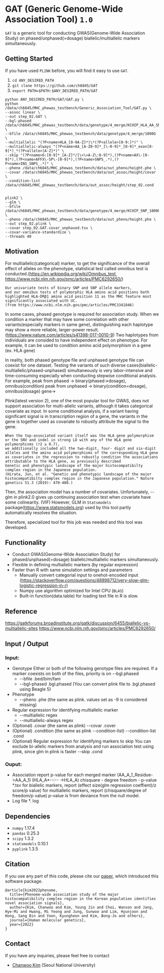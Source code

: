 GAT (Generic Genome-Wide Association Tool) `1.0`
========================================


`GAT` is a generic tool for conducting GWAS(Genome-Wide Association Study) on phased/unphased(=dosage) biallelic/multiallelic markers simultaneously.

## Getting Started

If you have used `PLINK` before, you will find it easy to use `GAT`.

1. `cd ANY_DESIRED_PATH`
2. `git clone https://github.com/ch6845/GAT`
3. `export PATH=$PATH:$ANY_DESIRED_PATH/GAT`
    
```
python ANY_DESIRED_PATH/GAT/GAT.py \
python /data/ch6845/MHC_phewas_testbench/Generic_Association_Tool/GAT.py \
--assoc linear \
--out step_02.GAT \
--bgl-phased /data/ch6845/MHC_phewas_testbench/data/genotype/4_merge/KCHIP_HLA_AA_SNP.bgl.phased \
--bfile /data/ch6845/MHC_phewas_testbench/data/genotype/4_merge/1000G \
--multiallelic "(?P<name>HLA_[0-9A-Z]*)\*(?P<allele>[0-9:]*)" \
--multiallelic-always "(?P<name>AA_[A-Z0-9]*_[\-0-9]*_[0-9]*_exon[0-9]*)_*(?P<allele>[A-Z]*)" \
--skip "(?P<name>6:[0-9]*_[A-Z]*/[\<\>A-Z\:0-9]*),(?P<name>AX\-[0-9]*),(?P<name>AFFX\-SP\-[0-9]*),(?P<name>SNPS_.*),(?P<name>INS_SNPS_.*)" \
--pheno /data/ch6845/MHC_phewas_testbench/data/out_pheno/height.phe \
--covar /data/ch6845/MHC_phewas_testbench/data/out_assoc/height/covar \
--condition-list /data/ch6845/MHC_phewas_testbench/data/out_assoc/height/step_02.cond


plink2 \
--glm \
--bfile /data/ch6845/MHC_phewas_testbench/data/genotype/4_merge/KCHIP_SNP_1000G \
--pheno /data/ch6845/MHC_phewas_testbench/data/out_pheno/height.phe \
--out step_02.plink \
--covar step_02.GAT.covar_unphased.tsv \
--covar-variance-standardize \
--threads 40

```

## Motivation
For multiallelic(categorical) marker, to get the significance of the overall effect of alleles on the phenotype, statistical test called omnibus test is conducted.(https://en.wikipedia.org/wiki/Omnibus_test, https://www.ncbi.nlm.nih.gov/pmc/articles/PMC6292650/)
```
Our univariate tests of binary SNP and SNP allele markers,
and our omnibus tests of polymorphic HLA amino acid positions both highlighted HLA-DRβ1 amino acid position 11 as the MHC feature most significantly associated with UC.
(from https://www.ncbi.nlm.nih.gov/pmc/articles/PMC3341846)
```
In some cases, phased genotype is required for association study. When we condition a marker that may have some correlation with other variants(especially markers in same gene), distinguishing each haplotype may show a more reliable, larger-power result. (https://www.nature.com/articles/s41398-017-0010-9) Two haplotypes from individuals are consided to have independent effect on phenotype. For example, it can be used to condition amino acid polymorphism in a gene (ex. HLA gene)

In reality, both phased genotype file and unphased genotype file can coexist for one dataset. Testing the variants of such diverse cases(biallelic-multiallelic/phased-unphased) simultaneously is very labor-intensive and time-consuming especially when conducting stepwise conditional analysis.
For example, 
peak from phased ->  binary(phased->dosage), omnibus(condition)
peak from unphased -> binary(condition=dosage), omnibus(dosage)
gene->


Plink(latest version 2), one of the most popular tool for GWAS, does not support association for multi-allelic variants, although it takes categorical covariate as input.
In some conditional analysis, if a variant having significant signal is in transcription region of a gene, the variants in the gene is together used as covariate to robustly attribute the signal to the gene. 
```
When the top-associated variant itself was the HLA gene polymorphism or the SNV and indel in strong LD with any of the HLA gene polymorphisms (r2 ≥ 0.7), 
we additionally included all the two-digit, four- digit and six-digit alleles and the amino acid polymorphisms of the corresponding HLA gene
as covariates in the regression to robustly condition the associations attributable to the HLA gene, as previously described
Genetic and phenotypic landscape of the major histocompatibilty complex region in the Japanese population.
(Hirata, Jun, et al. "Genetic and phenotypic landscape of the major histocompatibilty complex region in the Japanese population." Nature genetics 51.3 (2019): 470-480.)
```
Then, the association model has a number of covariates. Unfortunately, --glm in plink2.0 gives up continuing association test when covariate have some colinearity. (VIF) However, GLM in `Statsmodels` package(https://www.statsmodels.org) used by this tool partly automatically resolves the situation.

Therefore, specialized tool for this job was needed and this tool was developed.


## Functionality
* Conduct GWAS(Genome-Wide Association Study) for phased/unphased(=dosage) biallelic/multiallelic markers simultaneously.
* Flexible in defining multiallelic markers (by regular expression)
* Faster than R with same simulation settings and parameters
    * Manually convert categorial input to onehot-encoded input (https://stackoverflow.com/questions/48898712/very-slow-glm-logistic-regression-in-r)
    * Numpy use algorithm optimized for Intel CPU (`BLAS`)
    * Built-in function(data.table) for loading text file in R is slow.

## Reference

https://gatkforums.broadinstitute.org/gatk/discussion/6455/biallelic-vs-multiallelic-sites
https://www.ncbi.nlm.nih.gov/pmc/articles/PMC6292650/




## Input / Output

### Input: 
* Genotype
    Either or both of the following genotype files are required.
    If a marker coexists on both of the files, priority is on --bgl.phased
    * --bfile .bed/bim/fam
    * --bgl-phased .bgl.phased (You can convert plink file to .bgl.phased using Beagle 5)
* Phenotype
    * --pheno .phe (the same as plink. values set as -9 is considered missing)
* Regular expression for identifying multiallelic marker
    * --multiallelic regex
    * --multiallelic-always regex
* (Optional) .covar (the same as plink)
    --covar .cover
* (Optional) .condition (the same as plink --condition-list)
    --condition-list .cond
* (Optional) Regular expression for identifying markers to skip
    You can exclude bi-allelic markers from analysis and run association test using plink, since glm in plink is faster
    --skip .cond    
    
### Ouput:
* Association report
    p-value for each merged marker (AA_A_1_Residue->AA_A_1) (HLA_A\*--:-- ->HLA_A)  chisquare - degree freedom - p-value
    *.tsv
    for biallelic markers, report (effect size(glm regression coeffient)/z score/p value)
    for multiallelic markers, report (chisquare/degree of freedom/p value) p-value is from deviance from the null model.
* Log file
    *. log

    
## Dependencies    
* `numpy`              1.17.4 
* `pandas`             0.25.3   
* `scipy`              1.3.2 
* `statsmodels`        0.10.1
* `pyplink`            1.3.5

## Citation
If you use any part of this code, please cite our
[paper](https://doi.org/10.1093/hmg/ddac016), which introduced this software package.
```
@article{kim2022phenome,
  title={Phenome-wide association study of the major histocompatibility complex region in the Korean population identifies novel association signals},
  author={Kim, Chanwoo and Kim, Young Jin and Choi, Wanson and Jang, Hye-Mi and Hwang, Mi Yeong and Jung, Sunwoo and Lim, Hyunjoon and Hong, Sang Bin and Yoon, Kyungheon and Kim, Bong-Jo and others},
  journal={Human molecular genetics},
  year={2022}
}
```

## Contact
If you have any inquiries, please feel free to contact
- [Chanwoo Kim](https://chanwoo.kim) (Seoul National University)



